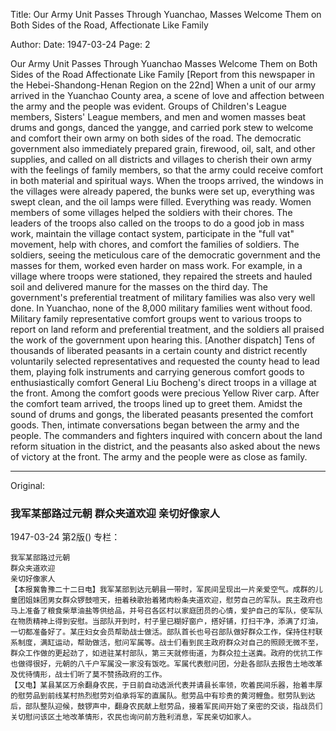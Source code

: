 Title: Our Army Unit Passes Through Yuanchao, Masses Welcome Them on Both Sides of the Road, Affectionate Like Family

Author:
Date: 1947-03-24
Page: 2

Our Army Unit Passes Through Yuanchao
Masses Welcome Them on Both Sides of the Road
Affectionate Like Family
[Report from this newspaper in the Hebei-Shandong-Henan Region on the 22nd] When a unit of our army arrived in the Yuanchao County area, a scene of love and affection between the army and the people was evident. Groups of Children's League members, Sisters' League members, and men and women masses beat drums and gongs, danced the yangge, and carried pork stew to welcome and comfort their own army on both sides of the road. The democratic government also immediately prepared grain, firewood, oil, salt, and other supplies, and called on all districts and villages to cherish their own army with the feelings of family members, so that the army could receive comfort in both material and spiritual ways. When the troops arrived, the windows in the villages were already papered, the bunks were set up, everything was swept clean, and the oil lamps were filled. Everything was ready. Women members of some villages helped the soldiers with their chores. The leaders of the troops also called on the troops to do a good job in mass work, maintain the village contact system, participate in the "full vat" movement, help with chores, and comfort the families of soldiers. The soldiers, seeing the meticulous care of the democratic government and the masses for them, worked even harder on mass work. For example, in a village where troops were stationed, they repaired the streets and hauled soil and delivered manure for the masses on the third day. The government's preferential treatment of military families was also very well done. In Yuanchao, none of the 8,000 military families went without food. Military family representative comfort groups went to various troops to report on land reform and preferential treatment, and the soldiers all praised the work of the government upon hearing this.
[Another dispatch] Tens of thousands of liberated peasants in a certain county and district recently voluntarily selected representatives and requested the county head to lead them, playing folk instruments and carrying generous comfort goods to enthusiastically comfort General Liu Bocheng's direct troops in a village at the front. Among the comfort goods were precious Yellow River carp. After the comfort team arrived, the troops lined up to greet them. Amidst the sound of drums and gongs, the liberated peasants presented the comfort goods. Then, intimate conversations began between the army and the people. The commanders and fighters inquired with concern about the land reform situation in the district, and the peasants also asked about the news of victory at the front. The army and the people were as close as family.



<hr /> 

Original: 


### 我军某部路过元朝  群众夹道欢迎  亲切好像家人

1947-03-24
第2版()
专栏：

    我军某部路过元朝
    群众夹道欢迎
    亲切好像家人
    【本报冀鲁豫二十二日电】我军某部到达元朝县一带时，军民间呈现出一片亲爱空气。成群的儿童团姐妹团男女群众锣鼓喧天，扭着秧歌抬着猪肉粉条夹道欢迎，慰劳自己的军队。民主政府也马上准备了粮食柴草油盐等供给品，并号召各区村以家庭团员的心情，爱护自己的军队，使军队在物质精神上得到安慰。当部队开到时，村子里已糊好窗户，搭好铺，打扫干净，添满了灯油，一切都准备好了。某庄妇女会员帮助战士做活。部队首长也号召部队做好群众工作，保持住村联系制度，满缸运动，帮助做活，慰问军属等。战士们看到民主政府群众对自己的照顾无微不至，群众工作做的更起劲了，如进驻某村部队，第三天就修街道，为群众拉土送粪。政府的优抗工作也做得很好，元朝的八千户军属没一家没有饭吃。军属代表慰问团，分赴各部队去报告土地改革及优待情形，战士们听了莫不赞扬政府的工作。
    【又电】某县某区万余翻身农民，于日前自动选派代表并请县长率领，吹着民间乐器，抬着丰厚的慰劳品到前线某村热烈慰劳刘伯承将军的直属队。慰劳品中有珍贵的黄河鲤鱼。慰劳队到达后，部队整队迎候，鼓锣声中，翻身农民献上慰劳品，接着军民间开始了亲密的交谈，指战员们关切慰问该区土地改革情形，农民也询问前方胜利消息，军民亲切如家人。

